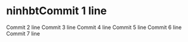 # ninhbtCommit 1 line
Commit 2 line
Commit 3 line
Commit 4 line
Commit 5 line
Commit 6 line
Commit 7 line
